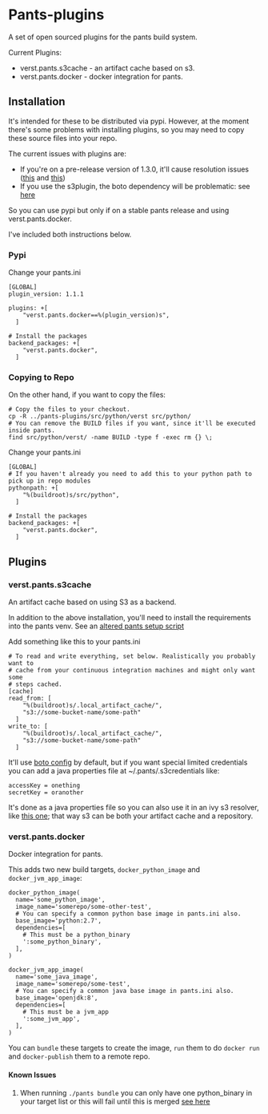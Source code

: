 # Pants-plugins

A set of open sourced plugins for the pants build system.

Current Plugins:

* verst.pants.s3cache - an artifact cache based on s3.
* verst.pants.docker - docker integration for pants.

## Installation

It's intended for these to be distributed via pypi. However, at the moment there's some problems with installing plugins, so you may need to copy these source files into your repo.

The current issues with plugins are:

* If you're on a pre-release version of 1.3.0, it'll cause resolution issues ([this](https://github.com/pantsbuild/pex/pull/373) and [this](https://github.com/pantsbuild/pex/pull/374))
* If you use the s3plugin, the boto dependency will be problematic: see [here](https://github.com/pantsbuild/pants/issues/4428)

So you can use pypi but only if on a stable pants release and using verst.pants.docker.

I've included both instructions below.

### Pypi

Change your pants.ini

```
[GLOBAL]
plugin_version: 1.1.1

plugins: +[
    "verst.pants.docker==%(plugin_version)s",
  ]

# Install the packages
backend_packages: +[
    "verst.pants.docker",
  ]
```

### Copying to Repo

On the other hand, if you want to copy the files:

```
# Copy the files to your checkout.
cp -R ../pants-plugins/src/python/verst src/python/
# You can remove the BUILD files if you want, since it'll be executed inside pants.
find src/python/verst/ -name BUILD -type f -exec rm {} \;
```

Change your pants.ini

```
[GLOBAL]
# If you haven't already you need to add this to your python path to pick up in repo modules
pythonpath: +[
    "%(buildroot)s/src/python",
  ]

# Install the packages
backend_packages: +[
    "verst.pants.docker",
  ]
```

## Plugins

### verst.pants.s3cache

An artifact cache based on using S3 as a backend.

In addition to the above installation, you'll need to install the requirements into the pants venv. See an [altered pants setup script](pants.extrareqs)

Add something like this to your pants.ini

```
# To read and write everything, set below. Realistically you probably want to
# cache from your continuous integration machines and might only want some
# steps cached.
[cache]
read_from: [
    "%(buildroot)s/.local_artifact_cache/",
    "s3://some-bucket-name/some-path"
  ]
write_to: [
    "%(buildroot)s/.local_artifact_cache/",
    "s3://some-bucket-name/some-path"
  ]
```

It'll use [boto config](http://boto3.readthedocs.io/en/latest/guide/quickstart.html#configuration) by default, but if you want special limited credentials you can add a java properties file at ~/.pants/.s3credentials like:

```
accessKey = onething
secretKey = oranother
```

It's done as a java properties file so you can also use it in an ivy s3 resolver, like [this one](https://github.com/ActionIQ/s3-ivy-resolver); that way s3 can be both your artifact cache and a repository.

### verst.pants.docker

Docker integration for pants.

This adds two new build targets, `docker_python_image` and `docker_jvm_app_image`:

```
docker_python_image(
  name='some_python_image',
  image_name='somerepo/some-other-test',
  # You can specify a common python base image in pants.ini also.
  base_image='python:2.7',
  dependencies=[
    # This must be a python_binary
    ':some_python_binary',
  ],
)

docker_jvm_app_image(
  name='some_java_image',
  image_name='somerepo/some-test',
  # You can specify a common java base image in pants.ini also.
  base_image='openjdk:8',
  dependencies=[
    # This must be a jvm_app
    ':some_jvm_app',
  ],
)
```

You can `bundle` these targets to create the image, `run` them to do `docker run` and `docker-publish` them to a remote repo.

#### Known Issues

1. When running `./pants bundle` you can only have one python_binary in your target list or this will fail until this is merged [see here](https://github.com/pantsbuild/pants/pull/3993)
